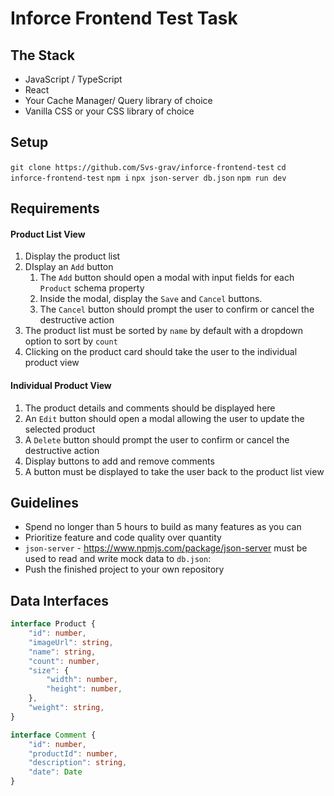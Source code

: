 # Inforce Frontend Test Task

## The Stack

* JavaScript / TypeScript
* React
* Your Cache Manager/ Query library of choice
* Vanilla CSS or your CSS library of choice

## Setup

```git clone https://github.com/Svs-grav/inforce-frontend-test```
```cd inforce-frontend-test```
```npm i```
```npx json-server db.json```
```npm run dev```

## Requirements

#### Product List View 

1. Display the product list
2. DIsplay an `Add` button
	1. The `Add` button should open a modal with input fields for each `Product` schema property
	2. Inside the modal, display the `Save` and `Cancel` buttons.
	3. The `Cancel` button should prompt the user to confirm or cancel the destructive action
3. The product list must be sorted by `name` by default with a dropdown option to sort by `count`
4. Clicking on the product card should take the user to the individual product view 

#### Individual Product View

1. The product details and comments should be displayed here
2. An `Edit` button should open a modal allowing the user to update the selected product
3. A `Delete` button should prompt the user to confirm or cancel the destructive action
4. Display buttons to add and remove comments
5. A button must be displayed to take the user back to the product list view

## Guidelines 

* Spend no longer than 5 hours to build as many features as you can
* Prioritize feature and code quality over quantity
* `json-server` - https://www.npmjs.com/package/json-server must be used to read and write mock data to `db.json`:
* Push the finished project to your own repository

## Data Interfaces 

```ts
interface Product {
	"id": number,
	"imageUrl": string,
	"name": string,
	"count": number,
	"size": {
		"width": number,
		"height": number,
	},
	"weight": string,
}

interface Comment {
	"id": number,
	"productId": number,
	"description": string,
	"date": Date
}
```
